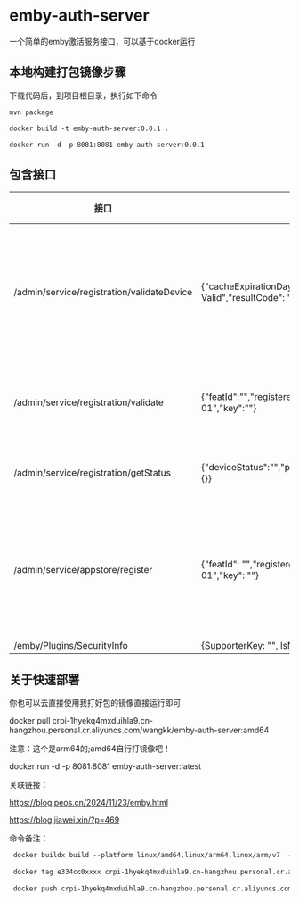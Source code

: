 # emby-auth-server
一个简单的emby激活服务接口，可以基于docker运行


## 本地构建打包镜像步骤

下载代码后，到项目根目录，执行如下命令

```xml
mvn package

docker build -t emby-auth-server:0.0.1 .  

docker run -d -p 8081:8081 emby-auth-server:0.0.1
```


## 包含接口



| 接口                                       | 响应参数                                                     | 描述                 |
| ------------------------------------------ | ------------------------------------------------------------ | :------------------- |
| /admin/service/registration/validateDevice | {"cacheExpirationDays": 3650,"message": "Device Valid","resultCode": "GOOD"} | 验证设备缓存过期时间 |
| /admin/service/registration/validate       | {"featId":"","registered":true,"expDate":"2099-01-01","key":""} | 验证过期时间         |
| /admin/service/registration/getStatus      | {"deviceStatus":"","planType":"Lifetime","subscriptions":{}} | 获取状态             |
| /admin/service/appstore/register           | {"featId": "","registered": true,"expDate": "2099-01-01","key": ""} | 获取应用市场注册状态 |
| /emby/Plugins/SecurityInfo                 | {SupporterKey: "", IsMBSupporter: true}                      |                      |



## 关于快速部署



你也可以去直接使用我打好包的镜像直接运行即可

docker pull crpi-1hyekq4mxduihla9.cn-hangzhou.personal.cr.aliyuncs.com/wangkk/emby-auth-server:amd64

注意：这个是arm64的;amd64自行打镜像吧！

docker run -d -p 8081:8081 emby-auth-server:latest






关联链接：

https://blog.peos.cn/2024/11/23/emby.html

https://blog.jiawei.xin/?p=469


命令备注：
```xml
 docker buildx build --platform linux/amd64,linux/arm64,linux/arm/v7  -t [name]:[tag] .
 
 docker tag e334cc0xxxx crpi-1hyekq4mxduihla9.cn-hangzhou.personal.cr.aliyuncs.com/wangkk/emby-auth-server:[tag]
 
 docker push crpi-1hyekq4mxduihla9.cn-hangzhou.personal.cr.aliyuncs.com/wangkk/emby-auth-server:[tag]
```

  

